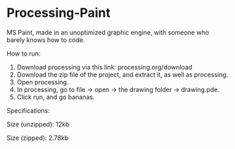 # Processing-Paint
MS Paint, made in an unoptimized graphic engine, with someone who barely knows how to code.


How to run:

1. Download processing via this link: processing.org/download
2. Download the zip file of the project, and extract it, as well as processing.
3. Open processing.
4. In processing, go to file -> open -> the drawing folder -> drawing.pde.
5. Click run, and go bananas.

Specifications:

Size (unzipped): 12kb

Size (zipped): 2.78kb
